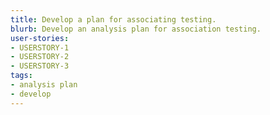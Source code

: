 ```yaml
---
title: Develop a plan for associating testing.
blurb: Develop an analysis plan for association testing.
user-stories:
- USERSTORY-1
- USERSTORY-2
- USERSTORY-3
tags:
- analysis plan
- develop
---
```

